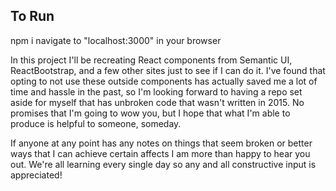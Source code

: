 ## To Run
npm i
navigate to "localhost:3000" in your browser

In this project I'll be recreating React components from Semantic UI, ReactBootstrap, and a few other sites just to see if I can do it. I've found that opting to not use these outside components has actually saved me a lot of time and hassle in the past, so I'm looking forward to having a repo set aside for myself that has unbroken code that wasn't written in 2015. No promises that I'm going to wow you, but I hope that what I'm able to produce is helpful to someone, someday.

If anyone at any point has any notes on things that seem broken or better ways that I can achieve certain affects I am more than happy to hear you out. We're all learning every single day so any and all constructive input is appreciated!